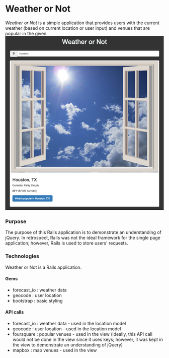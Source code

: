 # Weather or Not

*Weather or Not* is a simple application that provides users with the current weather (based on current location or user input) and venues that are popular in the given.
![landing_page](/screenshots/landing.png?raw=true)

### Purpose
The purpose of this Rails application is to demonstrate an understanding of jQuery.
In retrospect, Rails was not the ideal framework for the single page application; however, Rails is used to store users' requests.

### Technologies
Weather or Not is a Rails application.
#### Gems
* forecast_io : weather data
* geocode : user location
* bootstrap : basic styling


#### API calls
* forecast_io : weather data - used in the location model
* geocode : user location - used in the location model
* foursquare : popular venues - used in the view (ideally, this API call would not be done in the view since it uses keys; however, it was kept in the view to demonstrate an understanding of jQuery)
* mapbox : map venues - used in the view
